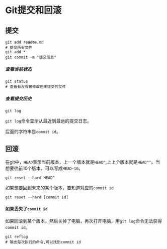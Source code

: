 # Git提交和回滚

## 提交

~~~ shell
git add readme.md
# 提交所有文件
git add *
git commit -m "提交信息"
~~~

##### 查看当前状态

 ~~~ shell
 git status
 # 查看有没有被修改但未提交的文件
 ~~~

##### 查看提交历史

~~~ shell
git log
~~~

`git log`命令显示从最近到最远的提交日志。

后面的字符串是`commit id`。

## 回滚



在git中，`HEAD`表示当前版本，上一个版本就是`HEAD^`,上上个版本就是`HEAD^^`。当想要往前10个版本，可以写成`HEAD~10`。

~~~ shell
git reset --hard HEAD^
~~~

如果想要回到未来的某个版本，要知道对应的`commit id` 

~~~ shell
git reset --hard [commit id]
~~~

#### 如果丢失了`commit id`

如果回滚到某个版本，然后关掉了电脑，再次打开电脑，用`git log`命令无法获得`commit id`。

~~~ shell
git reflog
# 输出每次执行的命令,可以找到commit id
~~~

